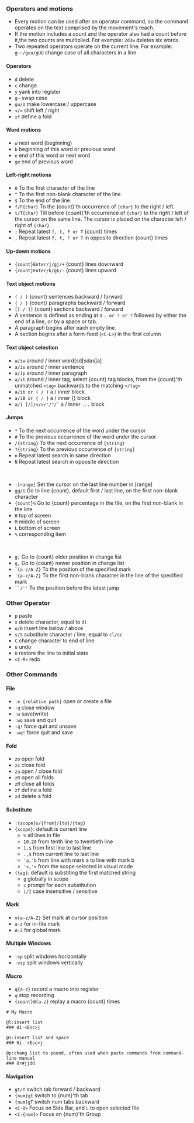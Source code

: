 
### Operators and motions
- Every motion can be used after an operator command, so the command operates on the text comprised by the movement's reach.
- If the motion includes a count and the operator also had a count before it,the two counts are multiplied. For example: `2d3w` deletes six words.
- Two repeated operators operate on the current line. For example: `g~~/guu/gUU` change case of all characters in a line

#### Operators
- `d` delete
- `c` change
- `y` yank into register
- `g~` swap case
- `gu/U` make lowercase / uppercase
- `</>` shift left / right
- `zf` define a fold

#### Word motions
- `w` next word (beginning)
- `b` beginning of this word or previous word
- `e` end of this word or next word
- `ge` end of previous word

#### Left-right motions
- `0` To the first character of the line
- `^` To the first non-blank character of the line
- `$` To the end of the line
- `f/F{char}` To the {count}'th occurrence of `{char}` to the right / left.
- `t/T{char}` Till before {count}'th occurrence of `{char}` to the right / left of the cursor on the same line. The cursor is placed on the character left / right of `{char}`
- `;` Repeat latest `f, t, F or T` {count} times
- `,` Repeat latest `f, t, F or T` in opposite direction {count} times

#### Up-down motions
- `{count}Enter/j/gj/+` {count} lines downward
- `{count}Enter/k/gk/-` {count} lines upward

#### Text object motions
- `( / )`	{count} sentences backward / forward
- `{ / }`	{count} paragraphs backward / forward
- `[[ / ]]` {count} sections backward / forward
- A sentence is defined as ending at a `. or ! or ?` followed by either the end of a line, or by a space or tab.
- A paragraph begins after each empty line.
- A section begins after a form-feed (`<C-L>`) in the first column

#### Text object selection
- `a/iw` around / inner word[sd[sdas]a]
- `a/is` around / inner sentence
- `a/ip` around / inner paragraph
- `a/it` around / inner tag, select {count} tag blocks, from the {count}'th unmatched `<tag>` backwards to the matching `</tag>`
- `a/ib or ( / )` a / inner block
- `a/iB or { / }` a / inner {} block
- `` a/i [/]/</>/'/"/` `` a / inner `...` block


#### Jumps
- `*` To the next occurrence of the word under the cursor
- `#` To the previous occurrence of the word under the cursor
- `/{string}` To the next occurrence of `{string}`
- `?{string}` To the previous occurrence of `{string}`
- `n` Repeat latest search in same direction
- `N` Repeat latest search in opposite direction
<br>

- `:[range]` Set the cursor on the last line number in [range]
- `gg/G` Go to line {count}, default first / last line, on the first non-blank character
- `{count}%`	Go to {count} percentage in the file, on the first non-blank in the line
- `H` top of screen
- `M` middle of screen
- `L` bottom of screen
- `%` corresponding item
<br>

- `g;` Go to {count} older position in change list
- `g,` Go to {count} newer position in change list
- `` `{a-z/A-Z} `` To the position of the specified mark
- `'{a-z/A-Z}` To the first non-blank character in the line of the specified mark
- ``` ``/'' ``` To the position before the latest jump




### Other Operator
- `p` paste
- `x` delete character, equal to `dl`
- `o/O` insert line below / above
- `s/S` substitute character / line, equal to `cl/cc`
- `C` change character to end of line
- `u` undo
- `U` restore the line to initial state
- `<C-R>` redo





### Other Commands
#### File
- `:e {relative path}` open or create a file
- `:q` close window
- `:w` save(write)
- `:wq` save and quit
- `:q!` force quit and unsave
- `:wq!` force quit and save

#### Fold
- `zo` open fold
- `zc` close fold
- `za` open / close fold
- `zR` open all folds
- `zM` close all folds
- `zf` define a fold
- `zd` delete a fold

#### Substitute
- `:{scope}s/{from}/{to}/{tag}`
- `{scope}`: default is current line
    - `%` all lines in file
    - `10,20` from tenth line to twentieth line
    - `1,$` from first line to last line
    - `.,$` from current line to last line
    - `'a,'b` from line with mark a to line with mark b
    - `'<,'>` from the scope selected in visual mode
- `{tag}`: default is substiting the first matched string
    - `g` globally in scope
    - `c` prompt for each substitution
    - `i/I` case insensitive / sensitive

#### Mark
- `m{a-z/A-Z}` Set mark at cursor position
- `a-z` for in-file mark
- `A-Z` for global mark

#### Multiple Windows
- `:sp` split windows horizontally
- `:vsp` split windows vertically

#### Macro
- `q{a-z}` record a macro into register
- `q` stop recording
- `{count}@{a-z}` replay a macro {count} times
```shell
# My Macro

@l:insert list
### 0i-<Esc>j

@s:insert list and space
### 0i- <Esc>j

@p:chang list to pound, often used when paste commands from command-line manual
### 0r#jjdd
```

#### Navigation
- `gt/T` switch tab forward / backward
- `{num}gt` switch to {num}'th tab
- `{num}gT` switch num tabs backward
- `<C-0>` Focus on Side Bar, and `L` to open selected file
- `<C-{num}>` Focus on {num}'th Group










